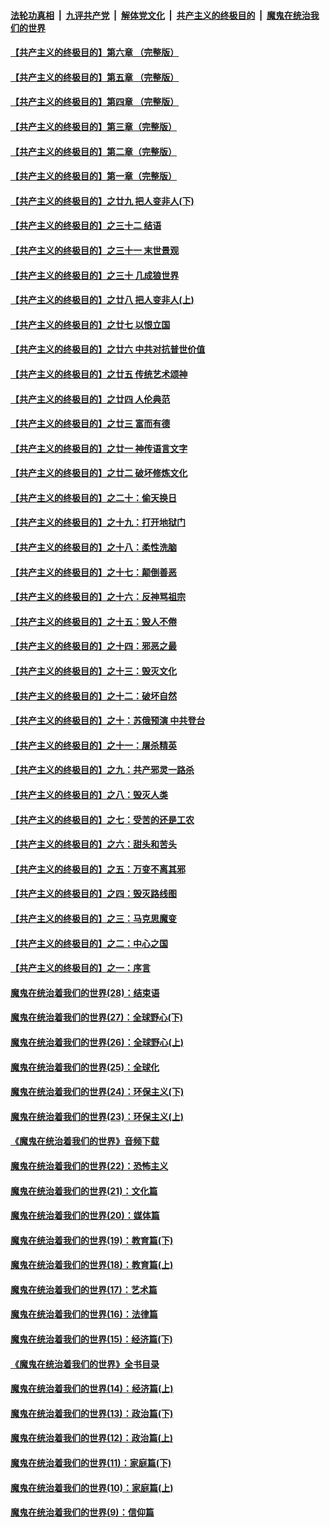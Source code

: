 

####  [法轮功真相](../../../../basic/blob/master/README.md?t=05310631) &nbsp;|&nbsp; [九评共产党](../../../../9ping.md/blob/master/README.md?t=05310631) &nbsp;|&nbsp; [解体党文化](../../../../jtdwh.md/blob/master/README.md?t=05310631)  &nbsp;|&nbsp; [共产主义的终极目的](../../../../gczydzjmd.md/blob/master/README.md?t=05310631) &nbsp;|&nbsp; [魔鬼在统治我们的世界](../../../../mgztzwmdsj.md/blob/master/README.md?t=05310631) 

#### [【共产主义的终极目的】第六章 （完整版）](../pages/nsc422/n11428913.md?t=05310631) 

#### [【共产主义的终极目的】第五章 （完整版）](../pages/nsc422/n11428912.md?t=05310631) 

#### [【共产主义的终极目的】第四章 （完整版）](../pages/nsc422/n11428907.md?t=05310631) 

#### [【共产主义的终极目的】第三章（完整版）](../pages/nsc422/n11428848.md?t=05310631) 

#### [【共产主义的终极目的】第二章（完整版）](../pages/nsc422/n11428831.md?t=05310631) 

#### [【共产主义的终极目的】第一章（完整版）](../pages/nsc422/n11417651.md?t=05310631) 

#### [【共产主义的终极目的】之廿九 把人变非人(下)](../pages/nsc422/n11344140.md?t=05310631) 

#### [【共产主义的终极目的】之三十二 结语](../pages/nsc422/n11360535.md?t=05310631) 

#### [【共产主义的终极目的】之三十一 末世景观](../pages/nsc422/n11351129.md?t=05310631) 

#### [【共产主义的终极目的】之三十 几成狼世界](../pages/nsc422/n11348280.md?t=05310631) 

#### [【共产主义的终极目的】之廿八 把人变非人(上)](../pages/nsc422/n11340492.md?t=05310631) 

#### [【共产主义的终极目的】之廿七 以恨立国](../pages/nsc422/n11336944.md?t=05310631) 

#### [【共产主义的终极目的】之廿六 中共对抗普世价值](../pages/nsc422/n11324785.md?t=05310631) 

#### [【共产主义的终极目的】之廿五 传统艺术颂神](../pages/nsc422/n11296396.md?t=05310631) 

#### [【共产主义的终极目的】之廿四 人伦典范](../pages/nsc422/n11296397.md?t=05310631) 

#### [【共产主义的终极目的】之廿三 富而有德](../pages/nsc422/n11283598.md?t=05310631) 

#### [【共产主义的终极目的】之廿一 神传语言文字](../pages/nsc422/n11263265.md?t=05310631) 

#### [【共产主义的终极目的】之廿二 破坏修炼文化](../pages/nsc422/n11245728.md?t=05310631) 

#### [【共产主义的终极目的】之二十：偷天换日](../pages/nsc422/n11238846.md?t=05310631) 

#### [【共产主义的终极目的】之十九：打开地狱门](../pages/nsc422/n11206376.md?t=05310631) 

#### [【共产主义的终极目的】之十八：柔性洗脑](../pages/nsc422/n11199994.md?t=05310631) 

#### [【共产主义的终极目的】之十七：颠倒善恶](../pages/nsc422/n11179782.md?t=05310631) 

#### [【共产主义的终极目的】之十六：反神骂祖宗](../pages/nsc422/n11166798.md?t=05310631) 

#### [【共产主义的终极目的】之十五：毁人不倦](../pages/nsc422/n11166792.md?t=05310631) 

#### [【共产主义的终极目的】之十四：邪恶之最](../pages/nsc422/n11150249.md?t=05310631) 

#### [【共产主义的终极目的】之十三：毁灭文化](../pages/nsc422/n11135227.md?t=05310631) 

#### [【共产主义的终极目的】之十二：破坏自然](../pages/nsc422/n11135214.md?t=05310631) 

#### [【共产主义的终极目的】之十：苏俄预演 中共登台](../pages/nsc422/n11118424.md?t=05310631) 

#### [【共产主义的终极目的】之十一：屠杀精英](../pages/nsc422/n11118442.md?t=05310631) 

#### [【共产主义的终极目的】之九：共产邪灵一路杀](../pages/nsc422/n11114139.md?t=05310631) 

#### [【共产主义的终极目的】之八：毁灭人类](../pages/nsc422/n11108503.md?t=05310631) 

#### [【共产主义的终极目的】之七：受苦的还是工农](../pages/nsc422/n11101809.md?t=05310631) 

#### [【共产主义的终极目的】之六：甜头和苦头](../pages/nsc422/n11096971.md?t=05310631) 

#### [【共产主义的终极目的】之五：万变不离其邪](../pages/nsc422/n11091285.md?t=05310631) 

#### [【共产主义的终极目的】之四：毁灭路线图](../pages/nsc422/n11086284.md?t=05310631) 

#### [【共产主义的终极目的】之三：马克思魔变](../pages/nsc422/n11061941.md?t=05310631) 

#### [【共产主义的终极目的】之二：中心之国](../pages/nsc422/n11047728.md?t=05310631) 

#### [【共产主义的终极目的】之一：序言](../pages/nsc422/n11086077.md?t=05310631) 

#### [魔鬼在统治着我们的世界(28)：结束语](../pages/nsc422/n10936246.md?t=05310631) 

#### [魔鬼在统治着我们的世界(27)：全球野心(下)](../pages/nsc422/n10928319.md?t=05310631) 

#### [魔鬼在统治着我们的世界(26)：全球野心(上)](../pages/nsc422/n10900318.md?t=05310631) 

#### [魔鬼在统治着我们的世界(25)：全球化](../pages/nsc422/n10788205.md?t=05310631) 

#### [魔鬼在统治着我们的世界(24)：环保主义(下)](../pages/nsc422/n10695307.md?t=05310631) 

#### [魔鬼在统治着我们的世界(23)：环保主义(上)](../pages/nsc422/n10688613.md?t=05310631) 

#### [《魔鬼在统治着我们的世界》音频下载](../pages/nsc422/n10635553.md?t=05310631) 

#### [魔鬼在统治着我们的世界(22)：恐怖主义](../pages/nsc422/n10614727.md?t=05310631) 

#### [魔鬼在统治着我们的世界(21)：文化篇](../pages/nsc422/n10597706.md?t=05310631) 

#### [魔鬼在统治着我们的世界(20)：媒体篇](../pages/nsc422/n10586579.md?t=05310631) 

#### [魔鬼在统治着我们的世界(19)：教育篇(下)](../pages/nsc422/n10564808.md?t=05310631) 

#### [魔鬼在统治着我们的世界(18)：教育篇(上)](../pages/nsc422/n10526970.md?t=05310631) 

#### [魔鬼在统治着我们的世界(17)：艺术篇](../pages/nsc422/n10499093.md?t=05310631) 

#### [魔鬼在统治着我们的世界(16)：法律篇](../pages/nsc422/n10485969.md?t=05310631) 

#### [魔鬼在统治着我们的世界(15)：经济篇(下)](../pages/nsc422/n10469975.md?t=05310631) 

#### [《魔鬼在统治着我们的世界》全书目录](../pages/nsc422/n10464261.md?t=05310631) 

#### [魔鬼在统治着我们的世界(14)：经济篇(上)](../pages/nsc422/n10457370.md?t=05310631) 

#### [魔鬼在统治着我们的世界(13)：政治篇(下)](../pages/nsc422/n10448270.md?t=05310631) 

#### [魔鬼在统治着我们的世界(12)：政治篇(上)](../pages/nsc422/n10444576.md?t=05310631) 

#### [魔鬼在统治着我们的世界(11)：家庭篇(下)](../pages/nsc422/n10440961.md?t=05310631) 

#### [魔鬼在统治着我们的世界(10)：家庭篇(上)](../pages/nsc422/n10435448.md?t=05310631) 

#### [魔鬼在统治着我们的世界(9)：信仰篇](../pages/nsc422/n10432159.md?t=05310631) 

